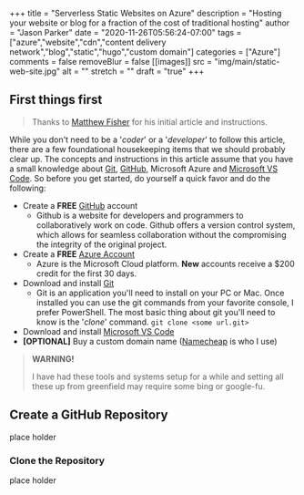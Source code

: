 +++
title = "Serverless Static Websites on Azure"
description = "Hosting your website or blog for a fraction of the cost of traditional hosting"
author = "Jason Parker"
date = "2020-11-26T05:56:24-07:00"
tags = ["azure","website","cdn","content delivery network","blog","static","hugo","custom domain"]
categories = ["Azure"]
comments = false
removeBlur = false
[[images]]
  src = "img/main/static-web-site.jpg"
  alt = ""
  stretch = ""
draft = "true"
+++

## First things first

> Thanks to [Matthew Fisher](https://blog.bacongobbler.com/) for his initial article and instructions.

While you don't need to be a '*coder*' or a '*developer*' to follow this article, there are a few foundational housekeeping items that we should probably clear up. The concepts and instructions in this article assume that you have a small knowledge about [Git](https://git-scm.com/), [GitHub](https://www.github.com), Microsoft Azure and [Microsoft VS Code](https://code.visualstudio.com/).  So before you get started, do yourself a quick favor and do the following:

- Create a **FREE** [GitHub](https://github.com/join) account
  - Github is a website for developers and programmers to collaboratively work on code. Github offers a version control system, which allows for seamless collaboration without the compromising the integrity of the original project.
- Create a **FREE** [Azure Account](https://azure.microsoft.com/en-us/free/)
  - Azure is the Microsoft Cloud platform. **New** accounts receive a $200 credit for the first 30 days.
- Download and install [Git](https://git-scm.com/downloads)
  - Git is an application you'll need to install on your PC or Mac. Once installed you can use the git commands from your favorite console, I prefer PowerShell. The most basic thing about git you'll need to know is the '*clone*' command. `git clone <some url.git>`
- Download and install [Microsoft VS Code](https://code.visualstudio.com/#alt-downloads)
- **[OPTIONAL]** Buy a custom domain name ([Namecheap](https://www.namecheap.com) is who I use)

> **WARNING!**
>
> I have had these tools and systems setup for a while and setting all these up from greenfield may require some bing or google-fu.


## Create a GitHub Repository

place holder

### Clone the Repository

place holder


